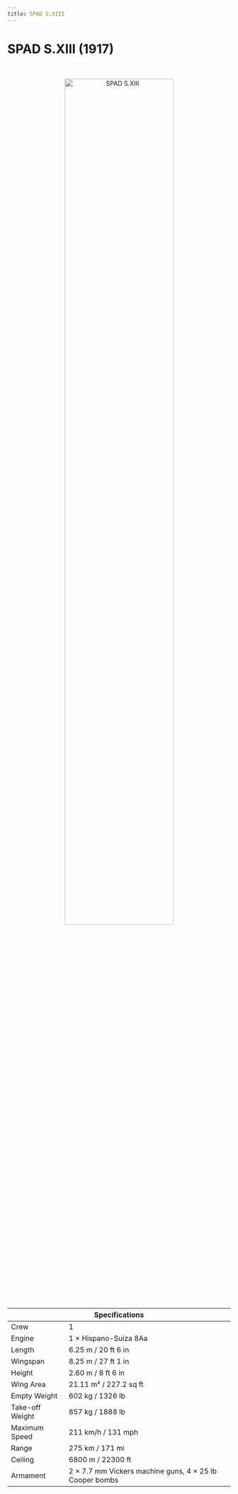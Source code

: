 ```yaml
---
title: SPAD S.XIII
---
```


<h1 class="center-header">SPAD S.XIII (1917)</h1>

<br>

<p align="center">
  <img src="../images/spad_sxiii.jpg" alt="SPAD S.XIII" width="70%">
</p>

<br>

<table class="table_component">
  <thead>
    <tr>
      <th colspan="2" class="header">Specifications</th>
    </tr>
  </thead>
  <tbody>
    <tr>
      <td>Crew</td>
      <td>1</td>
    </tr>
    <tr>
      <td>Engine</td>
      <td>1 × Hispano-Suiza 8Aa</td>
    </tr>
    <tr>
      <td>Length</td>
      <td>6.25 m / 20 ft 6 in</td>
    </tr>
    <tr>
      <td>Wingspan</td>
      <td>8.25 m / 27 ft 1 in</td>
    </tr>
    <tr>
      <td>Height</td>
      <td>2.60 m / 8 ft 6 in</td>
    </tr>
    <tr>
      <td>Wing Area</td>
      <td>21.11 m² / 227.2 sq ft</td>
    </tr>
    <tr>
      <td>Empty Weight</td>
      <td>602 kg / 1326 lb</td>
    </tr>
    <tr>
      <td>Take-off Weight</td>
      <td>857 kg / 1888 lb</td>
    </tr>
    <tr>
      <td>Maximum Speed</td>
      <td>211 km/h / 131 mph</td>
    </tr>
    <tr>
      <td>Range</td>
      <td>275 km / 171 mi</td>
    </tr>
    <tr>
      <td>Ceiling</td>
      <td>6800 m / 22300 ft</td>
    </tr>
    <tr>
      <td>Armament</td>
      <td>2 × 7.7 mm Vickers machine guns,  4 × 25 lb Cooper bombs</td>
    </tr>
  </tbody>
</table>

<br>